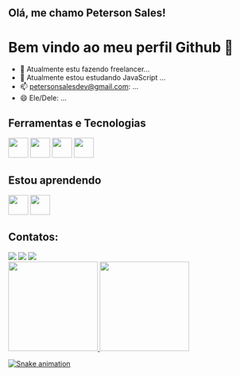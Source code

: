 ## Olá, me chamo Peterson Sales!
# Bem vindo ao meu perfil Github 👋




- 🔭 Atualmente estu fazendo freelancer...
- 🌱 Atualmente estou estudando JavaScript ...
- 📫 petersonsalesdev@gmail.com: ...
- 😄 Ele/Dele: ...

## Ferramentas e Tecnologias
<img loading="lazy" src="https://cdn.jsdelivr.net/gh/devicons/devicon/icons/vscode/vscode-original.svg" width="40" height="40"/>             <img loading="lazy" src="https://cdn.jsdelivr.net/gh/devicons/devicon/icons/git/git-original.svg" width="40" height="40"/>    <img loading="lazy" src="https://cdn.jsdelivr.net/gh/devicons/devicon/icons/html5/html5-original.svg" width="40" height="40"/>    <img loading="lazy" src="https://cdn.jsdelivr.net/gh/devicons/devicon/icons/css3/css3-original.svg" width="40" height="40"/>
            

## Estou aprendendo
<img loading="lazy" src="https://cdn.jsdelivr.net/gh/devicons/devicon/icons/javascript/javascript-original.svg" width="40" height="40"/>      <img loading="lazy" src="https://cdn.jsdelivr.net/gh/devicons/devicon/icons/react/react-original.svg" width="40" height="40"/>

## Contatos:

<div>
<a href="https://instagram.com/petersonsales-instagram-aqui" target="_blank"><img loading="lazy" src="https://img.shields.io/badge/-Instagram-%23E4405F?style=for-the-badge&logo=instagram&logoColor=white" target="_blank"></a>
<a href = "mailto:contato@petersonsales"><img loading="lazy" src="https://img.shields.io/badge/Gmail-D14836?style=for-the-badge&logo=gmail&logoColor=white" target="_blank"></a>
<a href="https://www.linkedin.com/in/petersonsales-linkedln-aqui" target="_blank"><img loading="lazy" src="https://img.shields.io/badge/-LinkedIn-%230077B5?style=for-the-badge&logo=linkedin&logoColor=white" target="_blank"></a>   
</div>

<div>
<a href="https://github.com/seu-usuário-aqui">
<img loading="lazy" height="180em" src="https://github-readme-stats.vercel.app/api/top-langs/?username=petersonsales&layout=compact&langs_count=7&theme=dracula"/>
<img loading="lazy" height="180em" src="https://github-readme-stats.vercel.app/api?username=petersonsales&show_icons=true&theme=dracula&include_all_commits=true&count_private=true"/>
</div>

![Snake animation](https://github.com/petersonsales/petersonsales/blob/output/github-contribution-grid-snake.svg)
